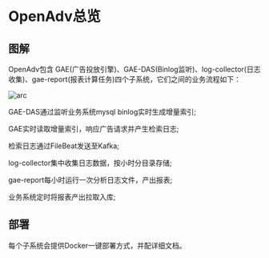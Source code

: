 # OpenAdv总览



## 图解

OpenAdv包含 GAE(广告投放引擎)、GAE-DAS(Binlog监听)、log-collector(日志收集)、gae-report(报表计算任务)四个子系统，它们之间的业务流程如下：

![arc](http://ovbyjzegm.bkt.clouddn.com/all-arc.jpg)

GAE-DAS通过监听业务系统mysql binlog实时生成增量索引;

GAE实时读取增量索引，响应广告请求并产生检索日志;

检索日志通过FileBeat发送至Kafka;

log-collector集中收集日志数据，按小时分目录存储;

gae-report每小时运行一次分析日志文件，产出报表;

业务系统定时将报表产出拉取入库;



## 部署

每个子系统会提供Docker一键部署方式，并配详细文档。

